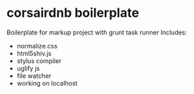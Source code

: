 corsairdnb boilerplate
=====

Boilerplate for markup project with grunt task runner
Includes:
* normalize.css
* html5shiv.js
* stylus compiler
* uglify js
* file watcher
* working on localhost
